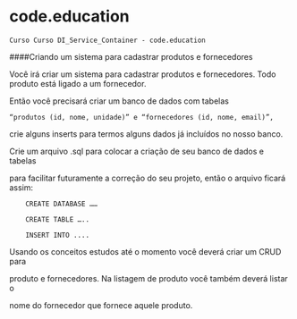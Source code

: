 # code.education

    Curso Curso DI_Service_Container - code.education


####Criando um sistema para cadastrar produtos e fornecedores

 

Você irá criar um sistema para cadastrar produtos e fornecedores. Todo produto está ligado a um fornecedor. 

Então você precisará criar um banco de dados com tabelas 

    “produtos (id, nome, unidade)” e “fornecedores (id, nome, email)”,

crie alguns inserts para termos alguns dados já incluídos no nosso banco. 

Crie um arquivo .sql para colocar a criação de seu banco de dados e tabelas 

para facilitar futuramente a correção do seu projeto, então o arquivo ficará assim:

		CREATE DATABASE ……

		CREATE TABLE …..

		INSERT INTO ....


Usando os conceitos estudos até o momento você deverá criar um CRUD para

produto e fornecedores. Na listagem de produto você também deverá listar o

nome do fornecedor que fornece aquele produto.

